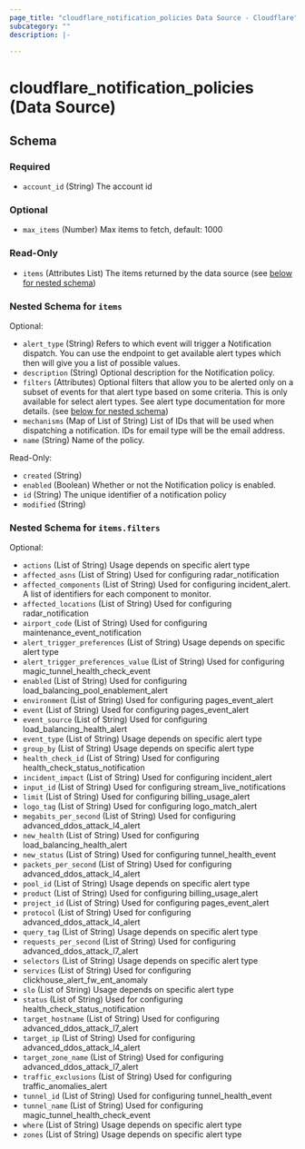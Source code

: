 ```yaml
---
page_title: "cloudflare_notification_policies Data Source - Cloudflare"
subcategory: ""
description: |-
  
---
```


# cloudflare_notification_policies (Data Source)




<!-- schema generated by tfplugindocs -->
## Schema

### Required

- `account_id` (String) The account id

### Optional

- `max_items` (Number) Max items to fetch, default: 1000

### Read-Only

- `items` (Attributes List) The items returned by the data source (see [below for nested schema](#nestedatt--items))

<a id="nestedatt--items"></a>
### Nested Schema for `items`

Optional:

- `alert_type` (String) Refers to which event will trigger a Notification dispatch. You can use the endpoint to get available alert types which then will give you a list of possible values.
- `description` (String) Optional description for the Notification policy.
- `filters` (Attributes) Optional filters that allow you to be alerted only on a subset of events for that alert type based on some criteria. This is only available for select alert types. See alert type documentation for more details. (see [below for nested schema](#nestedatt--items--filters))
- `mechanisms` (Map of List of String) List of IDs that will be used when dispatching a notification. IDs for email type will be the email address.
- `name` (String) Name of the policy.

Read-Only:

- `created` (String)
- `enabled` (Boolean) Whether or not the Notification policy is enabled.
- `id` (String) The unique identifier of a notification policy
- `modified` (String)

<a id="nestedatt--items--filters"></a>
### Nested Schema for `items.filters`

Optional:

- `actions` (List of String) Usage depends on specific alert type
- `affected_asns` (List of String) Used for configuring radar_notification
- `affected_components` (List of String) Used for configuring incident_alert. A list of identifiers for each component to monitor.
- `affected_locations` (List of String) Used for configuring radar_notification
- `airport_code` (List of String) Used for configuring maintenance_event_notification
- `alert_trigger_preferences` (List of String) Usage depends on specific alert type
- `alert_trigger_preferences_value` (List of String) Used for configuring magic_tunnel_health_check_event
- `enabled` (List of String) Used for configuring load_balancing_pool_enablement_alert
- `environment` (List of String) Used for configuring pages_event_alert
- `event` (List of String) Used for configuring pages_event_alert
- `event_source` (List of String) Used for configuring load_balancing_health_alert
- `event_type` (List of String) Usage depends on specific alert type
- `group_by` (List of String) Usage depends on specific alert type
- `health_check_id` (List of String) Used for configuring health_check_status_notification
- `incident_impact` (List of String) Used for configuring incident_alert
- `input_id` (List of String) Used for configuring stream_live_notifications
- `limit` (List of String) Used for configuring billing_usage_alert
- `logo_tag` (List of String) Used for configuring logo_match_alert
- `megabits_per_second` (List of String) Used for configuring advanced_ddos_attack_l4_alert
- `new_health` (List of String) Used for configuring load_balancing_health_alert
- `new_status` (List of String) Used for configuring tunnel_health_event
- `packets_per_second` (List of String) Used for configuring advanced_ddos_attack_l4_alert
- `pool_id` (List of String) Usage depends on specific alert type
- `product` (List of String) Used for configuring billing_usage_alert
- `project_id` (List of String) Used for configuring pages_event_alert
- `protocol` (List of String) Used for configuring advanced_ddos_attack_l4_alert
- `query_tag` (List of String) Usage depends on specific alert type
- `requests_per_second` (List of String) Used for configuring advanced_ddos_attack_l7_alert
- `selectors` (List of String) Usage depends on specific alert type
- `services` (List of String) Used for configuring clickhouse_alert_fw_ent_anomaly
- `slo` (List of String) Usage depends on specific alert type
- `status` (List of String) Used for configuring health_check_status_notification
- `target_hostname` (List of String) Used for configuring advanced_ddos_attack_l7_alert
- `target_ip` (List of String) Used for configuring advanced_ddos_attack_l4_alert
- `target_zone_name` (List of String) Used for configuring advanced_ddos_attack_l7_alert
- `traffic_exclusions` (List of String) Used for configuring traffic_anomalies_alert
- `tunnel_id` (List of String) Used for configuring tunnel_health_event
- `tunnel_name` (List of String) Used for configuring magic_tunnel_health_check_event
- `where` (List of String) Usage depends on specific alert type
- `zones` (List of String) Usage depends on specific alert type


